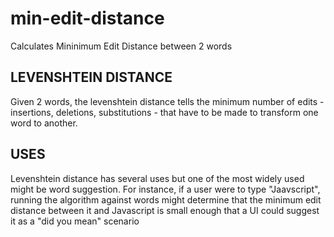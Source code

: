# min-edit-distance
Calculates Mininimum Edit Distance between 2 words

## LEVENSHTEIN DISTANCE
Given 2 words, the levenshtein distance tells the minimum number of edits -
insertions, deletions, substitutions - that have to be made to transform one
word to another.

## USES
Levenshtein distance has several uses but one of the most widely used might be
word suggestion. For instance, if a user were to type "Jaavscript", running the
algorithm against words might determine that the minimum edit distance between
it and Javascript is small enough that a UI could suggest it as a "did you mean"
scenario
